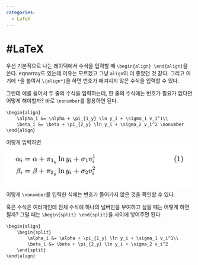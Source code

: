 ```yaml
---
categories:
  - LaTeX
---
```


# #LaTeX

우선 기본적으로 나는 레이텍에서 수식을 입력할 때 `\begin{align} \end{align}`을 쓴다. eqnarray도 있는데 이유는 모르겠고 그냥 `align`이 더 좋았던 것 같다. 그리고 여기에 `*`을 붙여서 `\{align*}`을 하면 번호가 매겨지지 않은 수식을 입력할 수 있다.

그런데 예를 들어서 두 줄의 수식을 입력하는데, 한 줄의 수식에는 번호가 필요가 없다면 어떻게 해야할까? 바로 `\nonumber`를 활용하면 된다.

```
\begin{align}
    \alpha_i &= \alpha + \pi_{1_y} \ln y_i + \sigma_1 v_i^1\\
    \beta_i &= \beta + \pi_{2_y} \ln y_i + \sigma_2 v_i^2 \nonumber
\end{align}
```

이렇게 입력하면
![enter image description here](https://raw.githubusercontent.com/arrow-economist/imageslibrary/main/SCR-20240211-djdo.png)
이렇게 `\nonumber`를 입력한 식에는 번호가 들어가지 않은 것을 확인할 수 있다.

혹은 수식은 여러개인데 전체 수식에 하나의 넘버만을 부여하고 싶을 때는 어떻게 하면 될까? 그럴 때는 `\begin{split} \end{split}`을 사이에 넣어주면 된다.

```
\begin{align}
	\begin{split}
	    \alpha_i &= \alpha + \pi_{1_y} \ln y_i + \sigma_1 v_i^1\\
	    \beta_i &= \beta + \pi_{2_y} \ln y_i + \sigma_2 v_i^2
    \end{split}
\end{align}
```

<!--stackedit_data:
eyJoaXN0b3J5IjpbMTMwMzY1ODE3MCwxOTk3OTM5NzJdfQ==
-->